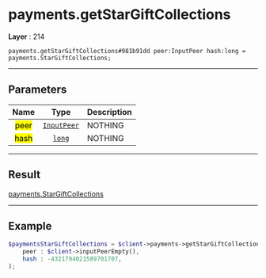 # payments.getStarGiftCollections

**Layer** : 214

```tl
payments.getStarGiftCollections#981b91dd peer:InputPeer hash:long = payments.StarGiftCollections;
```

---

## Parameters

| Name | Type | Description |
| :---: | :---: | :--- |
| <mark>peer</mark> | [`InputPeer`](type/InputPeer) | NOTHING |
| <mark>hash</mark> | [`long`](type/long) | NOTHING |

---

## Result

[payments.StarGiftCollections](type/payments.StarGiftCollections)

---

## Example

```php
$paymentsStarGiftCollections = $client->payments->getStarGiftCollections(
	peer : $client->inputPeerEmpty(),
	hash : -4321794021589701707,
);
```